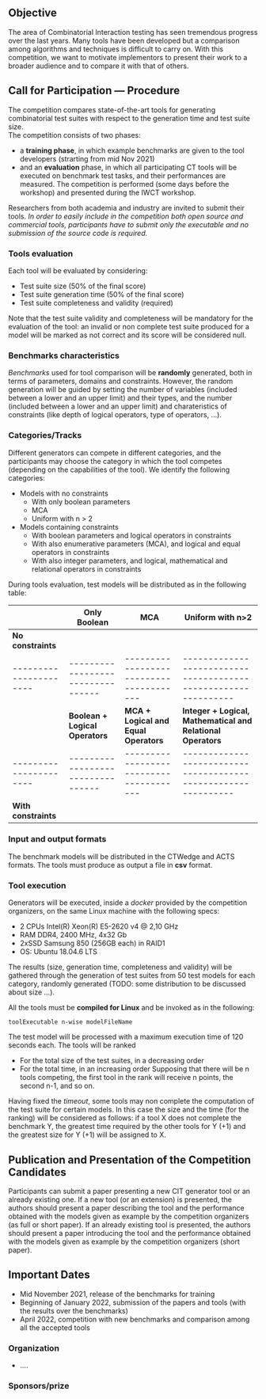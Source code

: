 ## Objective

The area of Combinatorial Interaction testing has seen tremendous progress over the last years. Many tools have been developed but a comparison among algorithms and techniques is difficult to carry on. 
With this competition, we want to motivate implementors to present their work to a broader audience and to compare it with that of others.


## Call for Participation — Procedure

The competition compares state-of-the-art tools for generating combinatorial test suites with respect to the generation time and test suite size.  
The competition consists of two phases: 
- a **training phase**, in which example benchmarks are given to the tool developers (strarting from mid Nov 2021)
- and an **evaluation** phase, in which all participating CT tools will be executed on benchmark test tasks, and their performances are measured. The competition is performed (some days before the workshop) and presented during the IWCT workshop.

Researchers from both academia and industry are invited to submit their tools.
*In order to easily include in the competition both open source and commercial tools, participants have to submit only the executable and no submission of the source code is required.*

### Tools evaluation

Each tool will be evaluated by considering: 

- Test suite size (50% of the final score)
- Test suite generation time (50% of the final score)
- Test suite completeness and validity (required)

Note that the test suite validity and completeness will be mandatory for the evaluation of the tool: an invalid or non complete test suite produced for a model will be marked as not correct and its score will be considered null.

### Benchmarks characteristics

*Benchmarks* used for tool comparison will be **randomly** generated, both in terms of parameters, domains and constraints.
However, the random generation will be guided by setting the number of variables (included between a lower and an upper limit) and their types, and the number (included between a lower and an upper limit) and charateristics of constraints (like depth of logical operators, type of operators, ...). 

### Categories/Tracks

Different generators can compete in different categories, and the participants may choose the category in which the tool competes (depending on the capabilities of the tool). We identify the following categories:

- Models with no constraints
  - With only boolean parameters
  - MCA
  - Uniform with n > 2
- Models containing constraints
  - With boolean parameters and logical operators in constraints
  - With also enumerative parameters (MCA), and logical and equal operators in constraints
  - With also integer parameters, and logical, mathematical and relational operators in constraints

During tools evaluation, test models will be distributed as in the following table:

|                      | **Only Boolean**                | **MCA**                               | **Uniform with n>2**                                         |
|----------------------|---------------------------------|---------------------------------------|--------------------------------------------------------------|
| **No constraints**   |                                 |                                       |                                                              |
|----------------------|---------------------------------|---------------------------------------|--------------------------------------------------------------|
|                      | **Boolean + Logical Operators** | **MCA + Logical and Equal Operators** | **Integer + Logical, Mathematical and Relational Operators** |
|----------------------|---------------------------------|---------------------------------------|--------------------------------------------------------------|
| **With constraints** |                                 |                                       |                                                              |

### Input and output formats

The benchmark models will be distributed in the CTWedge and ACTS formats. The tools must produce as output a file in **csv** format.

### Tool execution

Generators will be executed, inside a *docker* provided by the competition organizers, on the same Linux machine with the following specs:
- 2 CPUs Intel(R) Xeon(R) E5-2620 v4 @ 2,10 GHz
- RAM DDR4, 2400 MHz, 4x32 Gb
- 2xSSD Samsung 850 (256GB each) in RAID1
- OS: Ubuntu 18.04.6 LTS

The results (size, generation time, completeness and validity) will be gathered through the generation of test suites from 50 test models for each category, randomly generated (TODO: some distribution to be discussed about size ...).

All the tools must be **compiled for Linux** and be invoked as in the following:
```
toolExecutable n-wise modelFileName
```

The test model will be processed with a maximum execution time of 120 seconds each. 
The tools will be ranked
- For the total size of the test suites, in a decreasing order
- For the total time, in an increasing order
Supposing that there will be n tools competing, the first tool in the rank will receive n points, the second n-1, and so on.

Having fixed the *timeout*, some tools may non complete the computation of the test suite for certain models. In this case the size and the time (for the ranking) will be considered as follows: if a tool X does not complete the benchmark Y, the greatest time required by the other tools for Y (+1) and the greatest size for Y (+1) will be assigned to X.

## Publication and Presentation of the Competition Candidates

Participants can submit a paper presenting a new CIT generator tool or an already existing one. 
If a new tool (or an extension) is presented, the authors should present a paper describing the tool and the performance obtained with the models given as example by the competition organizers (as full or short paper).
If an already existing tool is presented, the authors should present a paper introducing the tool and the performance obtained with the models given as example by the competition organizers (short paper).

## Important Dates
- Mid November 2021, release of the benchmarks for training 
- Beginning of January 2022, submission of the papers and tools (with the results over the benchmarks)
- April 2022, competition with new benchmarks and comparison among all the accepted tools

### Organization
- ....

### Sponsors/prize


